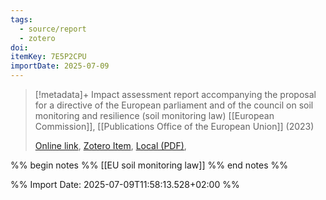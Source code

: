 ```yaml
---
tags:
  - source/report
  - zotero
doi: 
itemKey: 7E5P2CPU
importDate: 2025-07-09
---
```

>[!metadata]+
> Impact assessment report accompanying the proposal for a directive of the European parliament and of the council on soil monitoring and resilience (soil monitoring law)
> [[European Commission]], 
> [[Publications Office of the European Union]] (2023)
> 
> [Online link](https://op.europa.eu/en/publication-detail/-/publication/1a4a0a06-1b4f-11ee-806b-01aa75ed71a1/language-en), [Zotero Item](zotero://select/library/items/7E5P2CPU), [Local (PDF)](file://C:/Users/aburg/Documents/references/zotero/storage/M2SHR9RN/_1_EN_impact_assessment_part1_v4.pdf), 

%% begin notes %%
[[EU soil monitoring law]]
%% end notes %%

%% Import Date: 2025-07-09T11:58:13.528+02:00 %%
